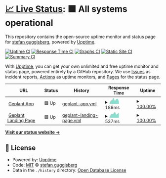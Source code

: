 # [📈 Live Status](https://bassplayerch.github.io/geplant-uptime): <!--live status--> **🟩 All systems operational**

This repository contains the open-source uptime monitor and status page for [stefan guggisberg](https://bassplayerch.github.io/geplant-uptime), powered by [Upptime](https://github.com/upptime/upptime).

[![Uptime CI](https://github.com/bassplayerch/geplant-uptime/workflows/Uptime%20CI/badge.svg)](https://github.com/bassplayerch/geplant-uptime/actions?query=workflow%3A%22Uptime+CI%22)
[![Response Time CI](https://github.com/bassplayerch/geplant-uptime/workflows/Response%20Time%20CI/badge.svg)](https://github.com/bassplayerch/geplant-uptime/actions?query=workflow%3A%22Response+Time+CI%22)
[![Graphs CI](https://github.com/bassplayerch/geplant-uptime/workflows/Graphs%20CI/badge.svg)](https://github.com/bassplayerch/geplant-uptime/actions?query=workflow%3A%22Graphs+CI%22)
[![Static Site CI](https://github.com/bassplayerch/geplant-uptime/workflows/Static%20Site%20CI/badge.svg)](https://github.com/bassplayerch/geplant-uptime/actions?query=workflow%3A%22Static+Site+CI%22)
[![Summary CI](https://github.com/bassplayerch/geplant-uptime/workflows/Summary%20CI/badge.svg)](https://github.com/bassplayerch/geplant-uptime/actions?query=workflow%3A%22Summary+CI%22)

With [Upptime](https://upptime.js.org), you can get your own unlimited and free uptime monitor and status page, powered entirely by a GitHub repository. We use [Issues](https://github.com/bassplayerch/geplant-uptime/issues) as incident reports, [Actions](https://github.com/bassplayerch/geplant-uptime/actions) as uptime monitors, and [Pages](https://bassplayerch.github.io/geplant-uptime) for the status page.

<!--start: status pages-->
<!-- This summary is generated by Upptime (https://github.com/upptime/upptime) -->
<!-- Do not edit this manually, your changes will be overwritten -->
<!-- prettier-ignore -->
| URL | Status | History | Response Time | Uptime |
| --- | ------ | ------- | ------------- | ------ |
| <img alt="" src="https://icons.duckduckgo.com/ip3/app.geplant.io.ico" height="13"> [Geplant App](https://app.geplant.io) | 🟩 Up | [geplant-app.yml](https://github.com/bassplayerch/geplant-uptime/commits/HEAD/history/geplant-app.yml) | <details><summary><img alt="Response time graph" src="./graphs/geplant-app/response-time-week.png" height="20"> 189ms</summary><br><a href="https://bassplayerch.github.io/geplant-uptime/history/geplant-app"><img alt="Response time 207" src="https://img.shields.io/endpoint?url=https%3A%2F%2Fraw.githubusercontent.com%2Fbassplayerch%2Fgeplant-uptime%2FHEAD%2Fapi%2Fgeplant-app%2Fresponse-time.json"></a><br><a href="https://bassplayerch.github.io/geplant-uptime/history/geplant-app"><img alt="24-hour response time 102" src="https://img.shields.io/endpoint?url=https%3A%2F%2Fraw.githubusercontent.com%2Fbassplayerch%2Fgeplant-uptime%2FHEAD%2Fapi%2Fgeplant-app%2Fresponse-time-day.json"></a><br><a href="https://bassplayerch.github.io/geplant-uptime/history/geplant-app"><img alt="7-day response time 189" src="https://img.shields.io/endpoint?url=https%3A%2F%2Fraw.githubusercontent.com%2Fbassplayerch%2Fgeplant-uptime%2FHEAD%2Fapi%2Fgeplant-app%2Fresponse-time-week.json"></a><br><a href="https://bassplayerch.github.io/geplant-uptime/history/geplant-app"><img alt="30-day response time 208" src="https://img.shields.io/endpoint?url=https%3A%2F%2Fraw.githubusercontent.com%2Fbassplayerch%2Fgeplant-uptime%2FHEAD%2Fapi%2Fgeplant-app%2Fresponse-time-month.json"></a><br><a href="https://bassplayerch.github.io/geplant-uptime/history/geplant-app"><img alt="1-year response time 209" src="https://img.shields.io/endpoint?url=https%3A%2F%2Fraw.githubusercontent.com%2Fbassplayerch%2Fgeplant-uptime%2FHEAD%2Fapi%2Fgeplant-app%2Fresponse-time-year.json"></a></details> | <details><summary><a href="https://bassplayerch.github.io/geplant-uptime/history/geplant-app">100.00%</a></summary><a href="https://bassplayerch.github.io/geplant-uptime/history/geplant-app"><img alt="All-time uptime 99.99%" src="https://img.shields.io/endpoint?url=https%3A%2F%2Fraw.githubusercontent.com%2Fbassplayerch%2Fgeplant-uptime%2FHEAD%2Fapi%2Fgeplant-app%2Fuptime.json"></a><br><a href="https://bassplayerch.github.io/geplant-uptime/history/geplant-app"><img alt="24-hour uptime 100.00%" src="https://img.shields.io/endpoint?url=https%3A%2F%2Fraw.githubusercontent.com%2Fbassplayerch%2Fgeplant-uptime%2FHEAD%2Fapi%2Fgeplant-app%2Fuptime-day.json"></a><br><a href="https://bassplayerch.github.io/geplant-uptime/history/geplant-app"><img alt="7-day uptime 100.00%" src="https://img.shields.io/endpoint?url=https%3A%2F%2Fraw.githubusercontent.com%2Fbassplayerch%2Fgeplant-uptime%2FHEAD%2Fapi%2Fgeplant-app%2Fuptime-week.json"></a><br><a href="https://bassplayerch.github.io/geplant-uptime/history/geplant-app"><img alt="30-day uptime 100.00%" src="https://img.shields.io/endpoint?url=https%3A%2F%2Fraw.githubusercontent.com%2Fbassplayerch%2Fgeplant-uptime%2FHEAD%2Fapi%2Fgeplant-app%2Fuptime-month.json"></a><br><a href="https://bassplayerch.github.io/geplant-uptime/history/geplant-app"><img alt="1-year uptime 99.98%" src="https://img.shields.io/endpoint?url=https%3A%2F%2Fraw.githubusercontent.com%2Fbassplayerch%2Fgeplant-uptime%2FHEAD%2Fapi%2Fgeplant-app%2Fuptime-year.json"></a></details>
| <img alt="" src="https://icons.duckduckgo.com/ip3/geplant.io.ico" height="13"> [Geplant Landing Page](http://geplant.io/) | 🟩 Up | [geplant-landing-page.yml](https://github.com/bassplayerch/geplant-uptime/commits/HEAD/history/geplant-landing-page.yml) | <details><summary><img alt="Response time graph" src="./graphs/geplant-landing-page/response-time-week.png" height="20"> 537ms</summary><br><a href="https://bassplayerch.github.io/geplant-uptime/history/geplant-landing-page"><img alt="Response time 475" src="https://img.shields.io/endpoint?url=https%3A%2F%2Fraw.githubusercontent.com%2Fbassplayerch%2Fgeplant-uptime%2FHEAD%2Fapi%2Fgeplant-landing-page%2Fresponse-time.json"></a><br><a href="https://bassplayerch.github.io/geplant-uptime/history/geplant-landing-page"><img alt="24-hour response time 653" src="https://img.shields.io/endpoint?url=https%3A%2F%2Fraw.githubusercontent.com%2Fbassplayerch%2Fgeplant-uptime%2FHEAD%2Fapi%2Fgeplant-landing-page%2Fresponse-time-day.json"></a><br><a href="https://bassplayerch.github.io/geplant-uptime/history/geplant-landing-page"><img alt="7-day response time 537" src="https://img.shields.io/endpoint?url=https%3A%2F%2Fraw.githubusercontent.com%2Fbassplayerch%2Fgeplant-uptime%2FHEAD%2Fapi%2Fgeplant-landing-page%2Fresponse-time-week.json"></a><br><a href="https://bassplayerch.github.io/geplant-uptime/history/geplant-landing-page"><img alt="30-day response time 602" src="https://img.shields.io/endpoint?url=https%3A%2F%2Fraw.githubusercontent.com%2Fbassplayerch%2Fgeplant-uptime%2FHEAD%2Fapi%2Fgeplant-landing-page%2Fresponse-time-month.json"></a><br><a href="https://bassplayerch.github.io/geplant-uptime/history/geplant-landing-page"><img alt="1-year response time 540" src="https://img.shields.io/endpoint?url=https%3A%2F%2Fraw.githubusercontent.com%2Fbassplayerch%2Fgeplant-uptime%2FHEAD%2Fapi%2Fgeplant-landing-page%2Fresponse-time-year.json"></a></details> | <details><summary><a href="https://bassplayerch.github.io/geplant-uptime/history/geplant-landing-page">100.00%</a></summary><a href="https://bassplayerch.github.io/geplant-uptime/history/geplant-landing-page"><img alt="All-time uptime 99.99%" src="https://img.shields.io/endpoint?url=https%3A%2F%2Fraw.githubusercontent.com%2Fbassplayerch%2Fgeplant-uptime%2FHEAD%2Fapi%2Fgeplant-landing-page%2Fuptime.json"></a><br><a href="https://bassplayerch.github.io/geplant-uptime/history/geplant-landing-page"><img alt="24-hour uptime 100.00%" src="https://img.shields.io/endpoint?url=https%3A%2F%2Fraw.githubusercontent.com%2Fbassplayerch%2Fgeplant-uptime%2FHEAD%2Fapi%2Fgeplant-landing-page%2Fuptime-day.json"></a><br><a href="https://bassplayerch.github.io/geplant-uptime/history/geplant-landing-page"><img alt="7-day uptime 100.00%" src="https://img.shields.io/endpoint?url=https%3A%2F%2Fraw.githubusercontent.com%2Fbassplayerch%2Fgeplant-uptime%2FHEAD%2Fapi%2Fgeplant-landing-page%2Fuptime-week.json"></a><br><a href="https://bassplayerch.github.io/geplant-uptime/history/geplant-landing-page"><img alt="30-day uptime 100.00%" src="https://img.shields.io/endpoint?url=https%3A%2F%2Fraw.githubusercontent.com%2Fbassplayerch%2Fgeplant-uptime%2FHEAD%2Fapi%2Fgeplant-landing-page%2Fuptime-month.json"></a><br><a href="https://bassplayerch.github.io/geplant-uptime/history/geplant-landing-page"><img alt="1-year uptime 99.99%" src="https://img.shields.io/endpoint?url=https%3A%2F%2Fraw.githubusercontent.com%2Fbassplayerch%2Fgeplant-uptime%2FHEAD%2Fapi%2Fgeplant-landing-page%2Fuptime-year.json"></a></details>

<!--end: status pages-->

[**Visit our status website →**](https://bassplayerch.github.io/geplant-uptime)

## 📄 License

- Powered by: [Upptime](https://github.com/upptime/upptime)
- Code: [MIT](./LICENSE) © [stefan guggisberg](https://bassplayerch.github.io/geplant-uptime)
- Data in the `./history` directory: [Open Database License](https://opendatacommons.org/licenses/odbl/1-0/)

